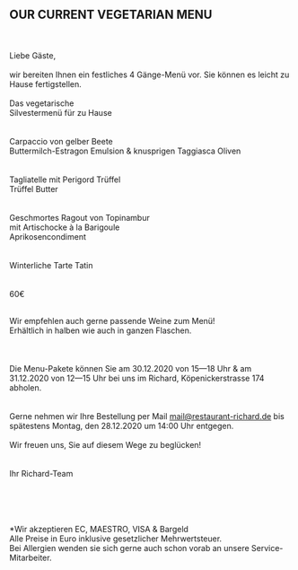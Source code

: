 ## OUR CURRENT VEGETARIAN MENU
<br/>
<br>
Liebe Gäste,<br>
<br> 
wir bereiten Ihnen ein festliches 4 Gänge-Menü vor. Sie können es leicht zu Hause fertigstellen. <br>
<br>
Das vegetarische<br>
Silvestermenü für zu Hause<br>
<br>
<br>
Carpaccio von gelber Beete<br>
Buttermilch-Estragon Emulsion & knusprigen Taggiasca Oliven<br>
<br>
<br>
Tagliatelle mit Perigord Trüffel<br>
Trüffel Butter <br>
<br>
<br>
Geschmortes Ragout von Topinambur<br>
mit Artischocke à la Barigoule<br>
Aprikosencondiment<br>
<br>
 <br>
Winterliche Tarte Tatin<br>
<br>
<br>
60€ 
<br>
<br/>

Wir empfehlen auch gerne passende Weine zum Menü! <br>
Erhältlich in halben wie auch in ganzen Flaschen.  <br>
 <br>
  <br>
 <br>
 Die Menu-Pakete können Sie am 30.12.2020 von 15—18 Uhr & am 31.12.2020 von 12—15 Uhr bei uns im Richard, Köpenickerstrasse 174 abholen. <br>
 <br>
  <br>
Gerne nehmen wir  Ihre Bestellung per Mail mail@restaurant-richard.de bis spätestens Montag, den 28.12.2020 um 14:00 Uhr entgegen.
 <br>
  <br>
Wir freuen uns,  Sie auf diesem Wege zu beglücken! <br>
 <br>
  <br>
Ihr Richard-Team

<br>
<br>
<br>
<br>
*Wir akzeptieren EC, MAESTRO, VISA & Bargeld<br>
Alle Preise in Euro inklusive gesetzlicher Mehrwertsteuer.<br>
Bei Allergien wenden sie sich gerne auch schon vorab an unsere Service-Mitarbeiter.<br>

